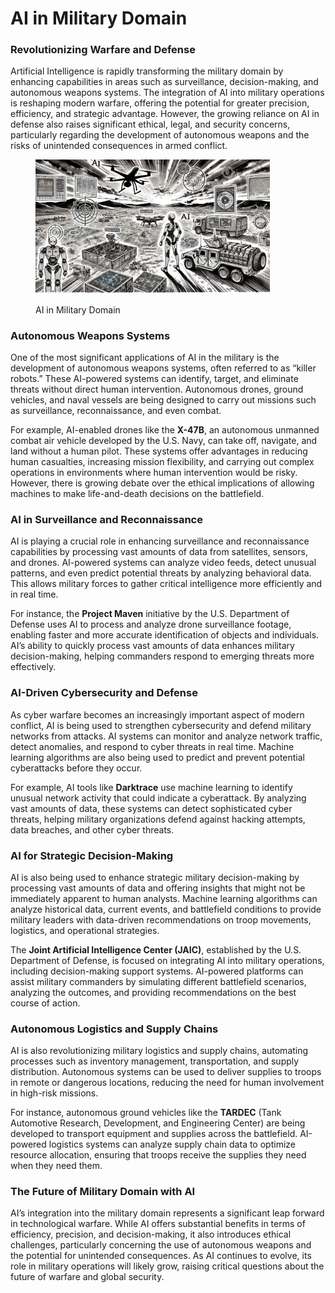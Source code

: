 # AI in Military Domain

### Revolutionizing Warfare and Defense

Artificial Intelligence is rapidly transforming the military domain by enhancing capabilities in areas such as surveillance, decision-making, and autonomous weapons systems. The integration of AI into military operations is reshaping modern warfare, offering the potential for greater precision, efficiency, and strategic advantage. However, the growing reliance on AI in defense also raises significant ethical, legal, and security concerns, particularly regarding the development of autonomous weapons and the risks of unintended consequences in armed conflict.

<div align="left">

<figure><img src="../../.gitbook/assets/image (4) (1) (1).png" alt="" width="375"><figcaption><p>AI in Military Domain</p></figcaption></figure>

</div>

### Autonomous Weapons Systems

One of the most significant applications of AI in the military is the development of autonomous weapons systems, often referred to as “killer robots.” These AI-powered systems can identify, target, and eliminate threats without direct human intervention. Autonomous drones, ground vehicles, and naval vessels are being designed to carry out missions such as surveillance, reconnaissance, and even combat.

For example, AI-enabled drones like the **X-47B**, an autonomous unmanned combat air vehicle developed by the U.S. Navy, can take off, navigate, and land without a human pilot. These systems offer advantages in reducing human casualties, increasing mission flexibility, and carrying out complex operations in environments where human intervention would be risky. However, there is growing debate over the ethical implications of allowing machines to make life-and-death decisions on the battlefield.

### AI in Surveillance and Reconnaissance

AI is playing a crucial role in enhancing surveillance and reconnaissance capabilities by processing vast amounts of data from satellites, sensors, and drones. AI-powered systems can analyze video feeds, detect unusual patterns, and even predict potential threats by analyzing behavioral data. This allows military forces to gather critical intelligence more efficiently and in real time.

For instance, the **Project Maven** initiative by the U.S. Department of Defense uses AI to process and analyze drone surveillance footage, enabling faster and more accurate identification of objects and individuals. AI’s ability to quickly process vast amounts of data enhances military decision-making, helping commanders respond to emerging threats more effectively.

### AI-Driven Cybersecurity and Defense

As cyber warfare becomes an increasingly important aspect of modern conflict, AI is being used to strengthen cybersecurity and defend military networks from attacks. AI systems can monitor and analyze network traffic, detect anomalies, and respond to cyber threats in real time. Machine learning algorithms are also being used to predict and prevent potential cyberattacks before they occur.

For example, AI tools like **Darktrace** use machine learning to identify unusual network activity that could indicate a cyberattack. By analyzing vast amounts of data, these systems can detect sophisticated cyber threats, helping military organizations defend against hacking attempts, data breaches, and other cyber threats.

### AI for Strategic Decision-Making

AI is also being used to enhance strategic military decision-making by processing vast amounts of data and offering insights that might not be immediately apparent to human analysts. Machine learning algorithms can analyze historical data, current events, and battlefield conditions to provide military leaders with data-driven recommendations on troop movements, logistics, and operational strategies.

The **Joint Artificial Intelligence Center (JAIC)**, established by the U.S. Department of Defense, is focused on integrating AI into military operations, including decision-making support systems. AI-powered platforms can assist military commanders by simulating different battlefield scenarios, analyzing the outcomes, and providing recommendations on the best course of action.

### Autonomous Logistics and Supply Chains

AI is also revolutionizing military logistics and supply chains, automating processes such as inventory management, transportation, and supply distribution. Autonomous systems can be used to deliver supplies to troops in remote or dangerous locations, reducing the need for human involvement in high-risk missions.

For instance, autonomous ground vehicles like the **TARDEC** (Tank Automotive Research, Development, and Engineering Center) are being developed to transport equipment and supplies across the battlefield. AI-powered logistics systems can analyze supply chain data to optimize resource allocation, ensuring that troops receive the supplies they need when they need them.

### The Future of Military Domain with AI

AI’s integration into the military domain represents a significant leap forward in technological warfare. While AI offers substantial benefits in terms of efficiency, precision, and decision-making, it also introduces ethical challenges, particularly concerning the use of autonomous weapons and the potential for unintended consequences. As AI continues to evolve, its role in military operations will likely grow, raising critical questions about the future of warfare and global security.
